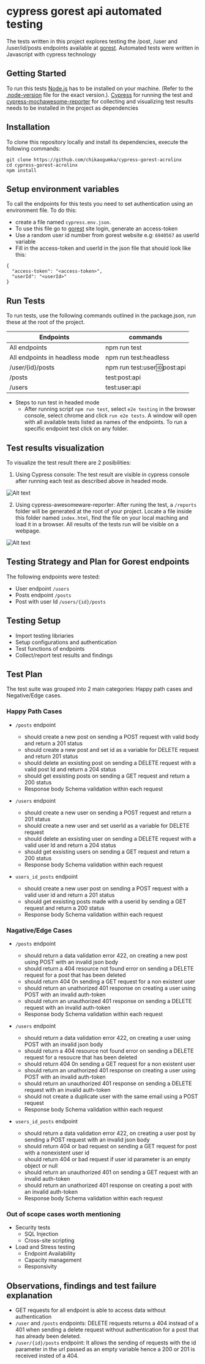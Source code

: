 # cypress gorest api automated testing
The tests written in this project explores testing the /post, /user and /user/id/posts endpoints available at [gorest](https://gorest.co.in/). Automated tests were written in Javascript with cypress technology

## Getting Started
To run this tests [Node.js](https://nodejs.org/en/) has to be installed on your machine. (Refer to the [.node-version](./.node-version) file for the exact version.). [Cypress](https://docs.cypress.io/guides/getting-started/installing-cypress) for running the test and [cypress-mochawesome-reporter](https://www.npmjs.com/package/cypress-mochawesome-reporter) for collecting and visualizing test results needs to be installed in the project as dependencies

## Installation
To clone this repository locally and install its dependencies, execute the following commands:

```shell
git clone https://github.com/chikaogumka/cypress-gorest-acrolinx
cd cypress-gorest-acrolinx
npm install
```
## Setup environment variables
To call the endpoints for this tests you need to set authentication using an environment file. To do this:
- create a file named `cypress.env.json`.
- To use this file go to [gorest](https://gorest.co.in/consumer/login) site login, generate an access-token
- Use a random user id number from gorest website e.g: `6940567` as userId variable
- Fill in the access-token and userId in the json file that should look like this:
```shell
{
  "access-token": "<access-token>",
  "userId": "<userId>"
}
```

## Run Tests
To run tests, use the following commands outlined in the package.json, run these at the root of the project.

| Endpoints     | commands                                 |
| --------- | ---------------------------------------- |
| All endpoints       | npm run test |
| All endpoints in headless mode        | npm run test:headless   |
| /user/{id}/posts | npm run test:user:id:post:api         |
| /posts     |    test:post:api    |
| /users     | test:user:api |

- Steps to run test in headed mode
  - After running script `npm run test`, select `e2e testing` in the browser console, select chrome and click `run e2e tests`. A window will open with all available tests listed as names of the endpoints. To run a specific endpoint test click on any folder.

## Test results visualization
To visualize the test result there are 2 posibilities:
1. Using Cypress console: The test result are visible in cypress console after running each test as described above in headed mode.

 ![Alt text](images/cypress-test-result.png)

2. Using cypress-awesomeware-reporter: After runing the test, a `/reports` folder will be generated at the root of your project. Locate a file inside this folder named `index.html`, find the file on your local maching and load it in a browser. All results of the tests run will be visible on a webpage.

  ![Alt text](images/index-test-result.png)

## Testing Strategy and Plan for Gorest endpoints
The following endpoints were tested:
- User endpoint `/users`
- Posts endpoint `/posts`
- Post with user Id `/users/{id}/posts`

## Testing Setup
- Import testing libriaries
- Setup configurations and authentication
- Test functions of endpoints
- Collect/report test results and findings

## Test Plan
The test suite was grouped into 2 main categories: Happy path cases and Negative/Edge cases.

### Happy Path Cases
- `/posts` endpoint
  - should create a new post on sending a POST request with valid body and return a 201 status
  - should create a new post and set id as a variable for DELETE request and return 201 status
  - should delete an exsisting post on sending a DELETE request with a valid post Id and return a 204 status
  - should get exsisting posts on sending a GET request and return a 200 status
  - Response body Schema validation within each request

- `/users` endpoint
  - should create a new user on sending a POST request and return a 201 status
  - should create a new user and set userId as a variable for DELETE request
  - should delete an exsisting user on sending a DELETE request with a valid user Id and return a 204 status
  - should get exsisting users on sending a GET request and return a 200 status
  - Response body Schema validation within each request

- `users_id_posts` endpoint
  - should create a new user post on sending a POST request with a valid user id and return a 201 status
  - should get exsisting posts made with a userid by sending a GET request and return a 200 status
  - Response body Schema validation within each request

### Nagative/Edge Cases
- `/posts` endpoint
  - should return a data validation error 422, on creating a new post using POST with an invalid json body
  - should return a 404 resource not found error on sending a DELETE request for a post that has been deleted
  - should return 404 0n sending a GET request for a non existent user
  - should return an unathorized 401 response on creating a user using POST with an invalid auth-token
  - should return an unauthorized 401 response on sending a DELETE request with an invalid auth-token
  - Response body Schema validation within each request

- `/users` endpoint
  - should return a data validation error 422, on creating a user using POST with an invalid json body
  - should return a 404 resource not found error on sending a DELETE request for a resoucre that has been deleted
  - should return 404 0n sending a GET request for a non existent user
  - should return an unathorized 401 response on creating a user using POST with an invalid auth-token
  - should return an unauthorized 401 response on sending a DELETE request with an invalid auth-token
  - should not create a duplicate user with the same email using a POST request
  - Response body Schema validation within each request

- `users_id_posts` endpoint
  - should return a data validation error 422, on creating a user post by sending a POST request with an invalid json body
  - should return 404 or bad request on sending a GET request for post with a nonexistent user id
  - should return 404 or bad request if user id parameter is an empty object or null
  - should return an unauthorized 401 on sending a GET request with an invalid auth-token
  - should return an unathorized 401 response on creating a post with an invalid auth-token
  - Response body Schema validation within each request

### Out of scope cases worth mentioning
- Security tests
  - SQL Injection
  - Cross-site scripting
- Load and Stress testing
  - Endpoint Availability
  - Capacity management
  - Responsivity

## Observations, findings and test failure explanation
- GET requests for all endpoint is able to access data without authentication
- `/user` and `/posts` endpoints: DELETE requests returns a 404 instead of a 401 when sending a delete request without authentication for a post that has already been deleted.
- `/user/{id}/posts` endpoint: It allows the sending of requests with the id parameter in the url passed as an empty variable hence a 200 or 201 is received insted of a 404.
